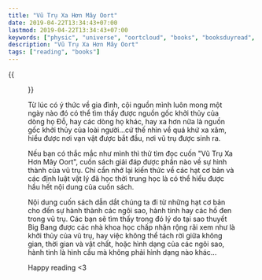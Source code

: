 ```yaml
---
title: "Vũ Trụ Xa Hơn Mây Oort"
date: 2019-04-22T13:34:43+07:00
lastmod: 2019-04-22T13:34:43+07:00
keywords: ["physic", "universe", "oortcloud", "books", "booksduyread", "books-reviews"]
description: "Vũ Trụ Xa Hơn Mây Oort"
tags: ["reading", "books"]
---
```


{{<figure title="Vũ Trụ Xa Hơn Mây OOrt - Đặng Vũ Tuấn Sơn" src="/images/posts/oort_cloud.jpg">}}

<!--more-->

Từ lúc có ý thức về gia đình, cội nguồn mình luôn mong một ngày nào đó có thể tìm thấy được nguồn gốc khởi thủy của dòng họ Đỗ, hay các dòng họ khác, hay xa hơn nữa là nguồn gốc khởi thủy của loài người...cứ thế nhìn về quá khứ xa xăm, hiểu được nơi vạn vật được bắt đầu, nơi vũ trụ được sinh ra.

Nếu bạn có thắc mắc như mình thì thử tìm đọc cuốn "Vũ Trụ Xa Hơn Mây Oort", cuốn sách giải đáp được phần nào về sự hình thành của vũ trụ. Chỉ cần nhớ lại kiến thức về các hạt cơ bản và các định luật vật lý đã học thời trung học là có thể hiểu được hầu hết nội dung của cuốn sách.



Nội dung cuốn sách dẫn dắt chúng ta đi từ những hạt cơ bản cho đến sự hành thành các ngôi sao, hành tinh hay các hố đen trong vũ trụ. Các bạn sẽ tìm thấy trong đó lý do tại sao thuyết Big Bang được các nhà khoa học chấp nhận rộng rãi xem như là khởi thủy của vũ trụ, hay việc không thể tách rời giữa không gian, thời gian và vật chất, hoặc hình dạng của các ngôi sao, hành tinh là hình cầu mà không phải hình dạng nào khác...


Happy reading <3

